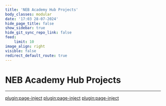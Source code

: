 ```yaml
---
title: 'NEB Academy Hub Projects'
body_classes: modular
date: '17:03 28-07-2024'
hide_page_title: false
show_sidebar: true
hide_git_sync_repo_link: false
feed:
    limit: 10
image_align: right
visible: false
redirect_default_route: true
---
```


# NEB Academy Hub Projects
---
[plugin:page-inject](/outreach/_projects/_be-wooden/)
[plugin:page-inject](/outreach/_projects/_digineb/)
[plugin:page-inject](/outreach/_projects/_ukraine/)
